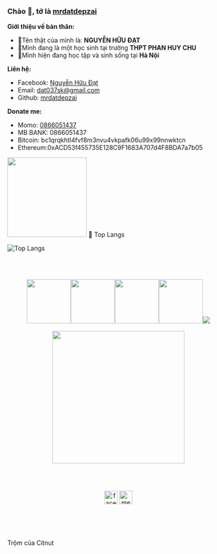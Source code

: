 ### Chào 👋, tớ là [mrdatdepzai](https://github.com/mrdatdepzai)

**Giới thiệu về bản thân:**


 - 👀Tên thật của mình là: **NGUYỄN HỮU ĐẠT**
 - 🔭Mình đang là một học sinh tại trường **THPT PHAN HUY CHU**
 - 🏡Mình hiện đang học tập và sinh sống tại **Hà Nội**
 

**Liên hệ:**
 
 - Facebook: [Nguyễn Hữu Đạt](https://fb.me/MrDatDepZaii)
 - Email: [dat037sk@gmail.com](mailto:dat037skt@gmail.com)
 - Github: [mrdatdepzai](https://github.com/mrdatdepzai)

**Donate me:**
 - Momo: [0866051437](https://nhantien.momo.vn/mrdatdepzai)
 - MB BANK: 0866051437
 - Bitcoin: bc1qrqkhtl4fvf8m3nvu4vkpafk06u99x99nnwktcn
 - Ethereum:0xACD53f455735E128C9F1683A707d4F8BDA7a7b05

<img height="180em" src="https://github-readme-stats.vercel.app/api?username=mrdatdepzai&show_icons=true&hide_border=true&&count_private=true&include_all_commits=true" />
 📖 Top Langs

![Top Langs](https://github-readme-stats.vercel.app/api/top-langs/?username=mrdatdepzai&text_color=daf7dc&bg_color=151515)

      

  







<br>
<br>
<p align="center">
  <img src="https://media3.giphy.com/media/ln7z2eWriiQAllfVcn/200w.webp" width="100"><img src="https://i.giphy.com/media/eNAsjO55tPbgaor7ma/200w.webp" width="100"><img src="https://i.giphy.com/media/VgGthkhUvGgOit7Y9i/200.webp" width="100"><img src="https://i.giphy.com/media/KzJkzjggfGN5Py6nkT/200.webp" width="100"><img src="https://i.giphy.com/media/IdyAQJVN2kVPNUrojM/200.webp" 
  <img src="" /><br><br>
  <img src="https://little.kylerconway.com/images/golang-what.gif" width="300">
</p>
<br>
<br>
<p align="center">
  <a href="https://facebook.com/100035490997520" target="_blank"><img align="center" src="https://cdn.jsdelivr.net/npm/simple-icons@3.0.1/icons/facebook.svg" alt="facebook" height="30" width="30" /></a>
  <a href="https://messenger.com/t/100035490997520" target="_blank"><img align="center" src="https://cdn.jsdelivr.net/npm/simple-icons@3.0.1/icons/messenger.svg" alt="messenger" height="30" width="30" /></a>
</p>
<br>
<br>
<br>


Trộm của Citnut
